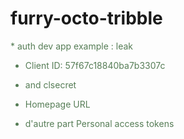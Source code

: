 # furry-octo-tribble


<font color="#567d56">
* auth  dev app  example  : leak

* Client ID: 57f67c18840ba7b3307c 
 
* and   clsecret

* Homepage URL

* d'autre part  Personal access tokens

</font>
